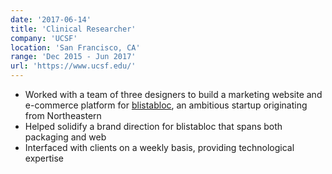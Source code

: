 ```yaml
---
date: '2017-06-14'
title: 'Clinical Researcher'
company: 'UCSF'
location: 'San Francisco, CA'
range: 'Dec 2015 - Jun 2017'
url: 'https://www.ucsf.edu/'
---
```


- Worked with a team of three designers to build a marketing website and e-commerce platform for [blistabloc](https://blistabloc.com), an ambitious startup originating from Northeastern
- Helped solidify a brand direction for blistabloc that spans both packaging and web
- Interfaced with clients on a weekly basis, providing technological expertise
